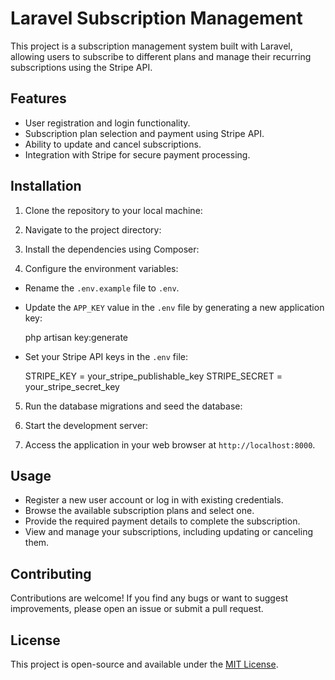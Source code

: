 # Laravel Subscription Management

This project is a subscription management system built with Laravel, allowing users to subscribe to different plans and manage their recurring subscriptions using the Stripe API.

## Features

- User registration and login functionality.
- Subscription plan selection and payment using Stripe API.
- Ability to update and cancel subscriptions.
- Integration with Stripe for secure payment processing.

## Installation

1. Clone the repository to your local machine:

2. Navigate to the project directory:

3. Install the dependencies using Composer:

4. Configure the environment variables:
- Rename the `.env.example` file to `.env`.
- Update the `APP_KEY` value in the `.env` file by generating a new application key:
  
  php artisan key:generate
  
- Set your Stripe API keys in the `.env` file:
 
  STRIPE_KEY    =   your_stripe_publishable_key
  STRIPE_SECRET =    your_stripe_secret_key
  
5. Run the database migrations and seed the database:

6. Start the development server:

7. Access the application in your web browser at `http://localhost:8000`.

## Usage

- Register a new user account or log in with existing credentials.
- Browse the available subscription plans and select one.
- Provide the required payment details to complete the subscription.
- View and manage your subscriptions, including updating or canceling them.

## Contributing

Contributions are welcome! If you find any bugs or want to suggest improvements, please open an issue or submit a pull request.

## License

This project is open-source and available under the [MIT License](LICENSE).
